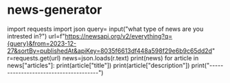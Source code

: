 # news-generator
import requests
import json
query= input("what type of news are you intrested in?")
url=f"https://newsapi.org/v2/everything?q={query}&from=2023-12-27&sortBy=publishedAt&apiKey=8035f6613df448a598f29e6b9c65dd2d"
r=requests.get(url)
news=json.loads(r.text)
print(news)
for article in news["articles"]:
  print(article["title"])
  print(article["description"])
  print("--------------------------------------")
